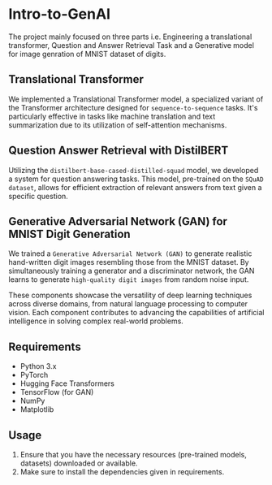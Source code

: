 # Intro-to-GenAI
The project mainly focused on three parts i.e. Engineering a translational transformer, Question and Answer Retrieval Task and a Generative model for image genration of MNIST dataset of digits.

## Translational Transformer
We implemented a Translational Transformer model, a specialized variant of the Transformer architecture designed for `sequence-to-sequence` tasks. It's particularly effective in tasks like machine translation and text summarization due to its utilization of self-attention mechanisms.

## Question Answer Retrieval with DistilBERT
Utilizing the `distilbert-base-cased-distilled-squad` model, we developed a system for question answering tasks. This model, pre-trained on the `SQuAD dataset`, allows for efficient extraction of relevant answers from text given a specific question.

## Generative Adversarial Network (GAN) for MNIST Digit Generation
We trained a `Generative Adversarial Network (GAN)` to generate realistic hand-written digit images resembling those from the MNIST dataset. By simultaneously training a generator and a discriminator network, the GAN learns to generate `high-quality digit images` from random noise input.

These components showcase the versatility of deep learning techniques across diverse domains, from natural language processing to computer vision. Each component contributes to advancing the capabilities of artificial intelligence in solving complex real-world problems.

## Requirements
- Python 3.x
- PyTorch
- Hugging Face Transformers
- TensorFlow (for GAN)
- NumPy
- Matplotlib

## Usage
1. Ensure that you have the necessary resources (pre-trained models, datasets) downloaded or available.
2. Make sure to install the dependencies given in requirements.

